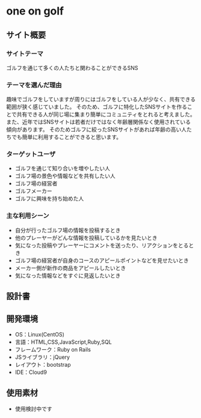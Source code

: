 # one on golf

## サイト概要
### サイトテーマ
ゴルフを通じて多くの人たちと関わることができるSNS

### テーマを選んだ理由
趣味でゴルフをしていますが周りにはゴルフをしている人が少なく、共有できる範囲が狭く感じていました。
そのため、ゴルフに特化したSNSサイトを作ることで共有できる人が同じ場に集まり簡単にコミュニティをとれると考えました。
また、近年ではSNSサイトは若者だけではなく年齢層関係なく使用されている傾向があります。
そのためゴルフに絞ったSNSサイトがあれば年齢の高い人たちでも簡単に利用することができると思います。


### ターゲットユーザ
- ゴルフを通じて知り合いを増やしたい人
- ゴルフ場の景色や情報などを共有したい人
- ゴルフ場の経営者
- ゴルフメーカー
- ゴルフに興味を持ち始めた人

### 主な利用シーン
- 自分が行ったゴルフ場の情報を投稿するとき
- 他のプレーヤーがどんな情報を投稿しているかを見たいとき
- 気になった投稿やプレーヤーにコメントを送ったり、リアクションをとるとき
- ゴルフ場の経営者が自身のコースのアピールポイントなどを見せたいとき
- メーカー側が新作の商品をアピールしたいとき
- 気になった情報などをすぐに見返したいとき

## 設計書


## 開発環境
- OS：Linux(CentOS)
- 言語：HTML,CSS,JavaScript,Ruby,SQL
- フレームワーク：Ruby on Rails
- JSライブラリ：jQuery
- レイアウト：bootstrap
- IDE：Cloud9

## 使用素材
- 使用検討中です
